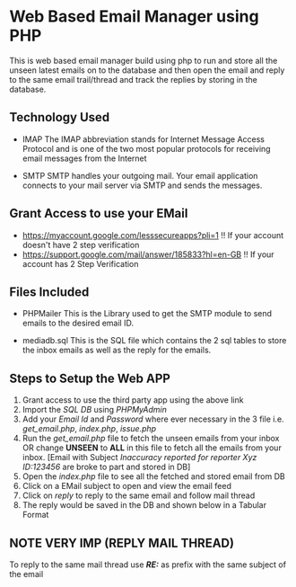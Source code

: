 # Web Based Email Manager using PHP
This is web based email manager build using php to run and store all the unseen latest emails on to the database and then open the email and reply to the same email trail/thread and track the replies by storing in the database.

## Technology Used 
- IMAP
    The IMAP abbreviation stands for Internet Message Access Protocol and is one of the two most popular protocols for receiving email messages from the Internet

- SMTP
    SMTP handles your outgoing mail. Your email application connects to your mail server via SMTP and sends the messages. 

## Grant Access to use your EMail
- https://myaccount.google.com/lesssecureapps?pli=1     !! If your account doesn't have 2 step verification
- https://support.google.com/mail/answer/185833?hl=en-GB  !! If your account has 2 Step Verification

## Files Included
- PHPMailer 
    This is the Library used to get the SMTP module to send emails to the desired email ID.

- mediadb.sql
    This is the SQL file which contains the 2 sql tables to store the inbox emails as well as the reply for the emails.

## Steps to Setup the Web APP
1. Grant access to use the third party app using the above link
2. Import the *SQL DB* using *PHPMyAdmin*
3. Add your *Email Id* and *Password* where ever necessary in the 3 file i.e. *get_email.php*, *index.php*, *issue.php*
4. Run the *get_email.php* file to fetch the unseen emails from your inbox OR change **UNSEEN** to **ALL** in this file to fetch all the emails from your inbox.
    [Email with Subject *Inaccuracy reported for reporter Xyz ID:123456* are broke to part and stored in DB]
5. Open the *index.php* file to see all the fetched and stored email from DB
6. Click on a EMail subject to open and view the email feed
7. Click on *reply* to reply to the same email and follow mail thread
8. The reply would be saved in the DB and shown below in a Tabular Format

## NOTE VERY IMP (REPLY MAIL THREAD)
To reply to the same mail thread
use ***RE:*** as prefix with the same subject of the email
